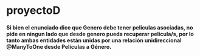 # proyectoD
#### Si bien el enunciado dice que Genero debe tener peliculas asociadas, no pide en ningun lado que desde genero pueda recuperar pelicula/s, por lo tanto ambas entidades están unidas por una relación unidireccional @ManyToOne desde Peliculas a Género.
